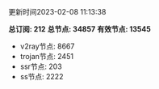 更新时间2023-02-08 11:13:38

**总订阅: 212**
**总节点: 34857**
**有效节点: 13545**
- v2ray节点: 8667
- trojan节点: 2451
- ssr节点: 203
- ss节点: 2222
